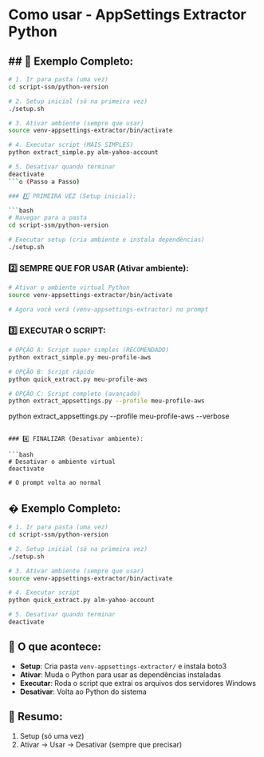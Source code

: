 # Como usar - AppSettings Extractor Python

## ## 📝 Exemplo Completo:

````bash
# 1. Ir para pasta (uma vez)
cd script-ssm/python-version

# 2. Setup inicial (só na primeira vez)
./setup.sh

# 3. Ativar ambiente (sempre que usar)
source venv-appsettings-extractor/bin/activate

# 4. Executar script (MAIS SIMPLES)
python extract_simple.py alm-yahoo-account

# 5. Desativar quando terminar
deactivate
```o (Passo a Passo)

### 1️⃣ PRIMEIRA VEZ (Setup inicial):

```bash
# Navegar para a pasta
cd script-ssm/python-version

# Executar setup (cria ambiente e instala dependências)
./setup.sh
````

### 2️⃣ SEMPRE QUE FOR USAR (Ativar ambiente):

```bash
# Ativar o ambiente virtual Python
source venv-appsettings-extractor/bin/activate

# Agora você verá (venv-appsettings-extractor) no prompt
```

### 3️⃣ EXECUTAR O SCRIPT:

```bash
# OPÇÃO A: Script super simples (RECOMENDADO)
python extract_simple.py meu-profile-aws

# OPÇÃO B: Script rápido
python quick_extract.py meu-profile-aws

# OPÇÃO C: Script completo (avançado)
python extract_appsettings.py --profile meu-profile-aws
```

python extract_appsettings.py --profile meu-profile-aws --verbose

````

### 4️⃣ FINALIZAR (Desativar ambiente):

```bash
# Desativar o ambiente virtual
deactivate

# O prompt volta ao normal
````

## � Exemplo Completo:

```bash
# 1. Ir para pasta (uma vez)
cd script-ssm/python-version

# 2. Setup inicial (só na primeira vez)
./setup.sh

# 3. Ativar ambiente (sempre que usar)
source venv-appsettings-extractor/bin/activate

# 4. Executar script
python quick_extract.py alm-yahoo-account

# 5. Desativar quando terminar
deactivate
```

## 📁 O que acontece:

- **Setup**: Cria pasta `venv-appsettings-extractor/` e instala boto3
- **Ativar**: Muda o Python para usar as dependências instaladas
- **Executar**: Roda o script que extrai os arquivos dos servidores Windows
- **Desativar**: Volta ao Python do sistema

## 🎯 Resumo:

1. Setup (só uma vez)
2. Ativar → Usar → Desativar (sempre que precisar)
